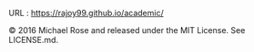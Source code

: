 
URL :  https://rajoy99.github.io/academic/



© 2016 Michael Rose and released under the MIT License. See LICENSE.md.




